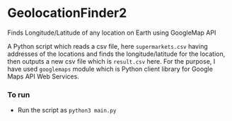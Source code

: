 # GeolocationFinder2
Finds Longitude/Latitude of any location on Earth using GoogleMap API

A Python script which reads a csv file, here `supermarkets.csv` having addresses of the locations and finds the longitude/latitude for the location, then outputs a new csv file which is `result.csv` here.
For the purpose, I have used `googlemaps` module which is Python client library for Google Maps API Web Services.

### To run
- Run the script as `python3 main.py`
